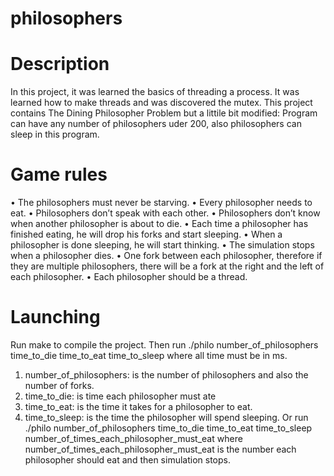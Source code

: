 # philosophers
# Description
In this project, it was learned the basics of threading a process. It was learned how to make threads and was discovered the mutex. 
This project contains The Dining Philosopher Problem but a littile bit modified: 
Program can have any number of philosophers uder 200, also philosophers can sleep in this program.
# Game rules
• The philosophers must never be starving.
• Every philosopher needs to eat.
• Philosophers don’t speak with each other. 
• Philosophers don’t know when another philosopher is about to die. 
• Each time a philosopher has finished eating, he will drop his forks and start sleeping. 
• When a philosopher is done sleeping, he will start thinking. 
• The simulation stops when a philosopher dies. 
• One fork between each philosopher, therefore if they are multiple philosophers, there will be a fork at the right and the left of each philosopher. 
• Each philosopher should be a thread.

# Launching
Run make to compile the project. 
Then run ./philo number_of_philosophers time_to_die time_to_eat time_to_sleep where all time must be in ms.

1. number_of_philosophers: is the number of philosophers and also the number of forks.
2. time_to_die: is time each philosopher must ate
3. time_to_eat: is the time it takes for a philosopher to eat.
4. time_to_sleep: is the time the philosopher will spend sleeping.
Or run ./philo number_of_philosophers time_to_die time_to_eat time_to_sleep number_of_times_each_philosopher_must_eat where 
number_of_times_each_philosopher_must_eat is the number each philosopher should eat and then simulation stops.
